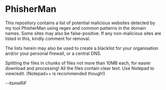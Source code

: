 # PhisherMan
This repository contains a list of potential malicious websites detected by my tool PhisherMan using regex and common patterns in the domain names. Some sites may also be false-positive. If any non-malicious sites are listed in this, kindly comment for removal.

The lists herein may also be used to create a blacklist for your organisation and/or your personal firewall, or a central DNS.

Splitting the files in chunks of files not more than 10MB each, for easier download and processing!
All the files contain clear text. Use Notepad to view/edit. (Notepad++ is recommended though!)

--itsmeRiF
